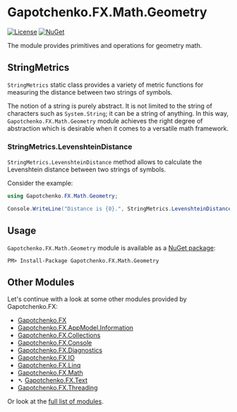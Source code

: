 ﻿# Gapotchenko.FX.Math.Geometry

[![License](https://img.shields.io/badge/license-MIT-green.svg)](../../LICENSE)
[![NuGet](https://img.shields.io/nuget/v/Gapotchenko.FX.Math.Geometry.svg)](https://www.nuget.org/packages/Gapotchenko.FX.Math.Geometry)

The module provides primitives and operations for geometry math.

## StringMetrics

`StringMetrics` static class provides a variety of metric functions for measuring the distance between two strings of symbols.

The notion of a string is purely abstract.
It is not limited to the string of characters such as `System.String`; it can be a string of anything.
In this way, `Gapotchenko.FX.Math.Geometry` module achieves the right degree of abstraction which is desirable when it comes to a versatile math framework.

### StringMetrics.LevenshteinDistance

`StringMetrics.LevenshteinDistance` method allows to calculate the Levenshtein distance between two strings of symbols.

Consider the example:

```csharp
using Gapotchenko.FX.Math.Geometry;

Console.WriteLine("Distance is {0}.", StringMetrics.LevenshteinDistance("ABC", "BAC"));  // distance = 2
```

## Usage

`Gapotchenko.FX.Math.Geometry` module is available as a [NuGet package](https://nuget.org/packages/Gapotchenko.FX.Math.Geometry):

```
PM> Install-Package Gapotchenko.FX.Math.Geometry
```

## Other Modules

Let's continue with a look at some other modules provided by Gapotchenko.FX:

- [Gapotchenko.FX](../Gapotchenko.FX)
- [Gapotchenko.FX.AppModel.Information](../Gapotchenko.FX.AppModel.Information)
- [Gapotchenko.FX.Collections](../Gapotchenko.FX.Collections)
- [Gapotchenko.FX.Console](../Gapotchenko.FX.Console)
- [Gapotchenko.FX.Diagnostics](../Gapotchenko.FX.Diagnostics.CommandLine)
- [Gapotchenko.FX.IO](../Gapotchenko.FX.IO)
- [Gapotchenko.FX.Linq](../Gapotchenko.FX.Linq)
- [Gapotchenko.FX.Math](../Gapotchenko.FX.Math)
- &#x27B4; [Gapotchenko.FX.Text](../Gapotchenko.FX.Text)
- [Gapotchenko.FX.Threading](../Gapotchenko.FX.Threading)

Or look at the [full list of modules](..#available-modules).
